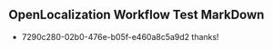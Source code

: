 ## OpenLocalization Workflow Test MarkDown
* 7290c280-02b0-476e-b05f-e460a8c5a9d2 thanks!

<!--HONumber=Aug16_HO4-->


